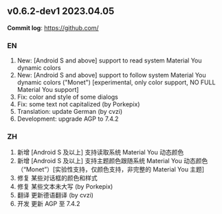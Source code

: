 ## **v0.6.2-dev1 2023.04.05**

**Commit log**: https://github.com/

### EN
1. New: [Android S and above] support to read system Material You dynamic colors 
2. New: [Android S and above] support to follow system Material You dynamic colors ("Monet") [experimental, only color support, NO FULL Material You support]
3. Fix: color and style of some dialogs
4. Fix: some text not capitalized (by Porkepix)
5. Translation: update German (by cvzi)
6. Development: upgrade AGP to 7.4.2


### ZH
1. 新增 [Android S 及以上] 支持读取系统 Material You 动态颜色
2. 新增 [Android S 及以上] 支持主题颜色跟随系统 Material You 动态颜色（“Monet”）[实验性支持，仅颜色支持，非完整的 Material You 主题]
3. 修复 某些对话框的颜色和样式
4. 修复 某些文本未大写 (by Porkepix)
5. 翻译 更新德语翻译 (by cvzi)
6. 开发 更新 AGP 至 7.4.2


